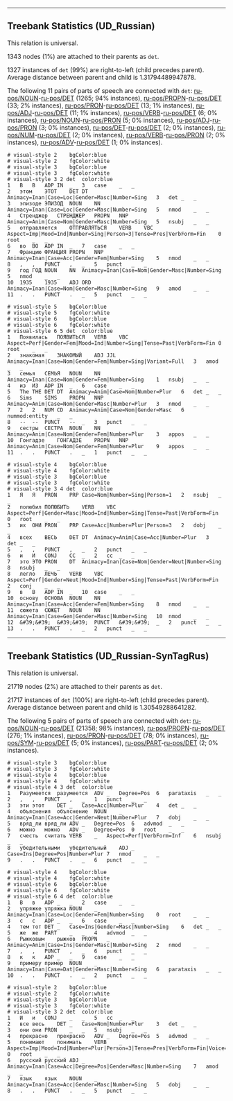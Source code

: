 

--------------------------------------------------------------------------------

## Treebank Statistics (UD_Russian)

This relation is universal.

1343 nodes (1%) are attached to their parents as `det`.

1327 instances of `det` (99%) are right-to-left (child precedes parent).
Average distance between parent and child is 1.31794489947878.

The following 11 pairs of parts of speech are connected with `det`: [ru-pos/NOUN]()-[ru-pos/DET]() (1265; 94% instances), [ru-pos/PROPN]()-[ru-pos/DET]() (33; 2% instances), [ru-pos/PRON]()-[ru-pos/DET]() (13; 1% instances), [ru-pos/ADJ]()-[ru-pos/DET]() (11; 1% instances), [ru-pos/VERB]()-[ru-pos/DET]() (6; 0% instances), [ru-pos/NOUN]()-[ru-pos/PRON]() (5; 0% instances), [ru-pos/ADJ]()-[ru-pos/PRON]() (3; 0% instances), [ru-pos/DET]()-[ru-pos/DET]() (2; 0% instances), [ru-pos/NUM]()-[ru-pos/DET]() (2; 0% instances), [ru-pos/VERB]()-[ru-pos/PRON]() (2; 0% instances), [ru-pos/ADV]()-[ru-pos/DET]() (1; 0% instances).


~~~ conllu
# visual-style 2	bgColor:blue
# visual-style 2	fgColor:white
# visual-style 3	bgColor:blue
# visual-style 3	fgColor:white
# visual-style 3 2 det	color:blue
1	В	В	ADP	IN	_	3	case	_	_
2	этом	ЭТОТ	DET	DT	Animacy=Inan|Case=Loc|Gender=Masc|Number=Sing	3	det	_	_
3	эпизоде	ЭПИЗОД	NOUN	NN	Animacy=Inan|Case=Loc|Gender=Masc|Number=Sing	5	nmod	_	_
4	Стренджер	СТРЕНДЖЕР	PROPN	NNP	Animacy=Anim|Case=Nom|Gender=Masc|Number=Sing	5	nsubj	_	_
5	отправляется	ОТПРАВЛЯТЬСЯ	VERB	VBC	Aspect=Imp|Mood=Ind|Number=Sing|Person=3|Tense=Pres|VerbForm=Fin	0	root	_	_
6	во	ВО	ADP	IN	_	7	case	_	_
7	Францию	ФРАНЦИЯ	PROPN	NNP	Animacy=Inan|Case=Acc|Gender=Fem|Number=Sing	5	nmod	_	_
8	,	,	PUNCT	,	_	5	punct	_	_
9	год	ГОД	NOUN	NN	Animacy=Inan|Case=Nom|Gender=Masc|Number=Sing	5	nmod	_	_
10	1935	1935	ADJ	ORD	Animacy=Inan|Case=Nom|Gender=Masc|Number=Sing	9	amod	_	_
11	.	.	PUNCT	.	_	5	punct	_	_

~~~


~~~ conllu
# visual-style 5	bgColor:blue
# visual-style 5	fgColor:white
# visual-style 6	bgColor:blue
# visual-style 6	fgColor:white
# visual-style 6 5 det	color:blue
1	Появилась	ПОЯВИТЬСЯ	VERB	VBC	Aspect=Perf|Gender=Fem|Mood=Ind|Number=Sing|Tense=Past|VerbForm=Fin	0	root	_	_
2	знакомая	ЗНАКОМЫЙ	ADJ	JJL	Animacy=Inan|Case=Nom|Gender=Fem|Number=Sing|Variant=Full	3	amod	_	_
3	семья	СЕМЬЯ	NOUN	NN	Animacy=Inan|Case=Nom|Gender=Fem|Number=Sing	1	nsubj	_	_
4	из	ИЗ	ADP	IN	_	6	case	_	_
5	The	THE	DET	DT	Animacy=Anim|Case=Nom|Number=Plur	6	det	_	_
6	Sims	SIMS	PROPN	NNP	Animacy=Anim|Case=Nom|Gender=Masc|Number=Plur	3	nmod	_	_
7	2	2	NUM	CD	Animacy=Anim|Case=Nom|Gender=Masc	6	nummod:entity	_	_
8	--	--	PUNCT	--	_	3	punct	_	_
9	сестры	СЕСТРА	NOUN	NN	Animacy=Anim|Case=Nom|Gender=Fem|Number=Plur	3	appos	_	_
10	Гонгадзе	ГОНГАДЗЕ	PROPN	NNP	Animacy=Anim|Case=Nom|Gender=Fem|Number=Plur	9	appos	_	_
11	.	.	PUNCT	.	_	1	punct	_	_

~~~


~~~ conllu
# visual-style 4	bgColor:blue
# visual-style 4	fgColor:white
# visual-style 3	bgColor:blue
# visual-style 3	fgColor:white
# visual-style 3 4 det	color:blue
1	Я	Я	PRON	PRP	Case=Nom|Number=Sing|Person=1	2	nsubj	_	_
2	полюбил	ПОЛЮБИТЬ	VERB	VBC	Aspect=Perf|Gender=Masc|Mood=Ind|Number=Sing|Tense=Past|VerbForm=Fin	0	root	_	_
3	их	ОНИ	PRON	PRP	Case=Acc|Number=Plur|Person=3	2	dobj	_	_
4	всех	ВЕСЬ	DET	DT	Animacy=Anim|Case=Acc|Number=Plur	3	det	_	_
5	,	,	PUNCT	,	_	2	punct	_	_
6	и	И	CONJ	CC	_	2	cc	_	_
7	это	ЭТО	PRON	DT	Animacy=Inan|Case=Nom|Gender=Neut|Number=Sing	8	nsubj	_	_
8	легло	ЛЕЧЬ	VERB	VBC	Aspect=Perf|Gender=Neut|Mood=Ind|Number=Sing|Tense=Past|VerbForm=Fin	2	conj	_	_
9	в	В	ADP	IN	_	10	case	_	_
10	основу	ОСНОВА	NOUN	NN	Animacy=Inan|Case=Acc|Gender=Fem|Number=Sing	8	nmod	_	_
11	сюжета	СЮЖЕТ	NOUN	NN	Animacy=Inan|Case=Gen|Gender=Masc|Number=Sing	10	nmod	_	_
12	&#39;&#39;	&#39;&#39;	PUNCT	&#39;&#39;	_	2	punct	_	_
13	.	.	PUNCT	.	_	2	punct	_	_

~~~




--------------------------------------------------------------------------------

## Treebank Statistics (UD_Russian-SynTagRus)

This relation is universal.

21719 nodes (2%) are attached to their parents as `det`.

21717 instances of `det` (100%) are right-to-left (child precedes parent).
Average distance between parent and child is 1.30549288641282.

The following 5 pairs of parts of speech are connected with `det`: [ru-pos/NOUN]()-[ru-pos/DET]() (21358; 98% instances), [ru-pos/PROPN]()-[ru-pos/DET]() (276; 1% instances), [ru-pos/PRON]()-[ru-pos/DET]() (78; 0% instances), [ru-pos/SYM]()-[ru-pos/DET]() (5; 0% instances), [ru-pos/PART]()-[ru-pos/DET]() (2; 0% instances).


~~~ conllu
# visual-style 3	bgColor:blue
# visual-style 3	fgColor:white
# visual-style 4	bgColor:blue
# visual-style 4	fgColor:white
# visual-style 4 3 det	color:blue
1	Разумеется	разумеется	ADV	_	Degree=Pos	6	parataxis	_	_
2	,	,	PUNCT	,	_	1	punct	_	_
3	эти	этот	DET	_	Case=Acc|Number=Plur	4	det	_	_
4	объяснения	объяснение	NOUN	_	Animacy=Inan|Case=Acc|Gender=Neut|Number=Plur	7	dobj	_	_
5	вряд_ли	вряд_ли	ADV	_	Degree=Pos	6	advmod	_	_
6	можно	можно	ADV	_	Degree=Pos	0	root	_	_
7	счесть	считать	VERB	_	Aspect=Perf|VerbForm=Inf	6	nsubj	_	_
8	убедительными	убедительный	ADJ	_	Case=Ins|Degree=Pos|Number=Plur	7	nmod	_	_
9	.	.	PUNCT	.	_	6	punct	_	_

~~~


~~~ conllu
# visual-style 4	bgColor:blue
# visual-style 4	fgColor:white
# visual-style 6	bgColor:blue
# visual-style 6	fgColor:white
# visual-style 6 4 det	color:blue
1	В	в	ADP	_	_	2	case	_	_
2	упряжке	упряжка	NOUN	_	Animacy=Inan|Case=Loc|Gender=Fem|Number=Sing	0	root	_	_
3	с	с	ADP	_	_	6	case	_	_
4	тем	тот	DET	_	Case=Ins|Gender=Masc|Number=Sing	6	det	_	_
5	же	же	PART	_	_	4	advmod	_	_
6	Рыжковым	рыжков	PROPN	_	Animacy=Anim|Case=Ins|Gender=Masc|Number=Sing	2	nmod	_	_
7	,	,	PUNCT	,	_	6	punct	_	_
8	к	к	ADP	_	_	9	case	_	_
9	примеру	пример	NOUN	_	Animacy=Inan|Case=Dat|Gender=Masc|Number=Sing	6	parataxis	_	_
10	.	.	PUNCT	.	_	2	punct	_	_

~~~


~~~ conllu
# visual-style 2	bgColor:blue
# visual-style 2	fgColor:white
# visual-style 3	bgColor:blue
# visual-style 3	fgColor:white
# visual-style 3 2 det	color:blue
1	И	и	CONJ	_	_	5	cc	_	_
2	все	весь	DET	_	Case=Nom|Number=Plur	3	det	_	_
3	они	они	PRON	_	_	5	nsubj	_	_
4	прекрасно	прекрасно	ADV	_	Degree=Pos	5	advmod	_	_
5	понимают	понимать	VERB	_	Aspect=Imp|Mood=Ind|Number=Plur|Person=3|Tense=Pres|VerbForm=Fin|Voice=Act	0	root	_	_
6	русский	русский	ADJ	_	Animacy=Inan|Case=Acc|Degree=Pos|Gender=Masc|Number=Sing	7	amod	_	_
7	язык	язык	NOUN	_	Animacy=Inan|Case=Acc|Gender=Masc|Number=Sing	5	dobj	_	_
8	.	.	PUNCT	.	_	5	punct	_	_

~~~


